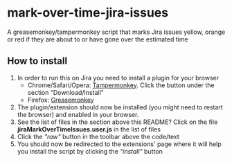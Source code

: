 # mark-over-time-jira-issues
A greasemonkey/tampermonkey script that marks Jira issues yellow, orange or red if they are about to or have gone over the estimated time

## How to install
1. In order to run this on Jira you need to install a plugin for your browser
   - Chrome/Safari/Opera: [Tampermonkey](https://tampermonkey.net/). Click the button under the section "Download/Install"
   - Firefox: [Greasemonkey](https://addons.mozilla.org/sv-se/firefox/addon/greasemonkey/)
2. The plugin/extension should now be installed (you might need to restart the browser) and enabled in your browser.
3. See the list of files in the section above this README? Click on the file **jiraMarkOverTimeIssues.user.js** in the list of files
4. Click the *"raw"* button in the toolbar above the code/text
5. You should now be redirected to the extensions' page where it will help you install the script by clicking the *"install"* button
